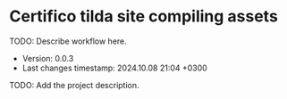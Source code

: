 <!--
@since 2024.10.06, 22:56
@changed 2024.10.06, 22:56
-->

# Certifico tilda site compiling assets

TODO: Describe workflow here.

- Version: 0.0.3
- Last changes timestamp: 2024.10.08 21:04 +0300

TODO: Add the project description.
